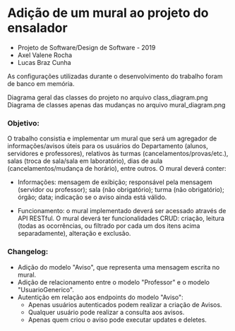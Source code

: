 
# Adição de um mural ao projeto do ensalador

- Projeto de Software/Design de Software - 2019
- Axel Valene Rocha
- Lucas Braz Cunha

As configurações utilizadas durante o desenvolvimento do trabalho foram de banco em memória.

Diagrama geral das classes do projeto no arquivo class_diagram.png
Diagrama de classes apenas das mudanças no arquivo mural_diagram.png

### Objetivo:
O trabalho consistia e implementar um mural que será um agregador de informações/avisos úteis para os usuários do Departamento (alunos, servidores e professores), relativos às turmas (cancelamentos/provas/etc.), salas (troca de sala/sala em laboratório), dias de aula (cancelamentos/mudança de horário), entre outros. O mural deverá conter:
- Informações: mensagem de exibição; responsável pela mensagem (servidor ou professor); sala (não obrigatório); turma (não obrigatório); órgão; data; indicação se o aviso ainda está válido.

- Funcionamento: o mural implementado deverá ser acessado através de API RESTful. O mural deverá ter funcionalidades CRUD: criação, leitura (todas as ocorrências, ou filtrado por cada um dos itens acima separadamente), alteração e exclusão.

### Changelog:
- Adição do modelo "Aviso", que representa uma mensagem escrita no mural.
- Adição de relacionamento entre o modelo "Professor" e o modelo "UsuarioGenerico".
- Autentição em relação aos endpoints do modelo "Aviso":
	- Apenas usuários autenticados podem realizar a criação de Avisos.
	- Qualquer usuário pode realizar a consulta aos avisos.
	- Apenas quem criou o aviso pode executar updates e deletes.
